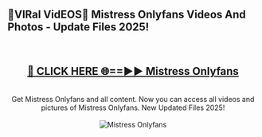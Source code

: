 <h2>🔴VIRal VidEOS🔴 Mistress Onlyfans Videos And Photos - Update Files 2025!</h2>
<br>
<div align="center">
<h2><a href="https://virallinks.top/odZfE0" rel="nofollow">🔴 CLICK HERE 🌐==►► Mistress Onlyfans</a></h2>
<br>
Get Mistress Onlyfans and all content. Now you can access all videos and pictures of Mistress Onlyfans. New Updated Files 2025!
<br>
<br>
<a href="https://virallinks.top/odZfE0" rel="nofollow" data-target="animated-image.originalLink"><img src="https://i.imgur.com/dJHk4Zq.gif)" alt="Mistress Onlyfans" style="max-width: 100%; display: inline-block;" data-target="animated-image.originalImage"></a>
</div>
<br>
